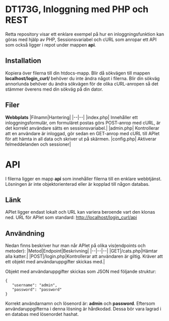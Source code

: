 # DT173G, Inloggning med PHP och REST
Retta repository visar ett enklare exempel på hur en inloggningsfunktion kan göras med hjälp av PHP, 
Sessionsvariabel och cURL som anropar ett API som också ligger i repot under mappen **api**.

## Installation
Kopiera över filerna till din htdocs-mapp. Blir då sökvägen till mappen **localhost/login_curl/** behöver du inte ändra något i filerna. 
Blir din sökväg annorlunda behöver du ändra sökvägen för de olika cURL-anropen så det stämmer överens med din sökväg på din dator.

## Filer
**Webbplats**
|Filnamn|Hantering|
|--|--|
|index.php| Innehåller ett inloggningsformulär, om formuläret postas görs POST-anrop med cURL, är det korrekt användare sätts en sessionsvariabel.|
|admin.php| Kontrollerar att en användare är inloggad, gör sedan en GET-anrop med cURL till APIet för att hämta in all data och skriver ut på skärmen.
|config.php| Aktiverar felmeddelanden och sessioner|

# API
I filerna ligger en mapp **api** som innehåller filerna till en enklare webbtjänst. Lösningen är inte objektorienterad eller är kopplad till någon databas.

## Länk
APIet ligger endast lokalt och URL kan variera beroende vart den klonas ned. URL för APIet som standard: [http://localhost/login_curl/api](http://localhost/login_curl/api)

## Användning
Nedan finns beskriver hur man når APIet på olika vis(endpoints och metoder):
|Metod|Endpoint|Beskrivning|
|--|--|--|
|GET|/cats.php|Hämtar alla katter.|
|POST|/login.php|Kontrollerar att användaren är giltig. Kräver att ett objekt med användaruppgifter skickas med.|

Objekt med användaruppgifter skickas som JSON med följande struktur:
```
{
   "username": "admin",
   "password": "password"
}
```
Korrekt användarnamn och lösenord är: **admin** och **password**. Eftersom användaruppgifterna i denna lösning är hårdkodad. 
Dessa bör vara lagrad i en databas med lösenordet hashat.
